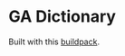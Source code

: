 GA Dictionary
===========

Built with this [buildpack](https://github.com/krry/heroku-buildpack-nodejs-gulp-bower).
